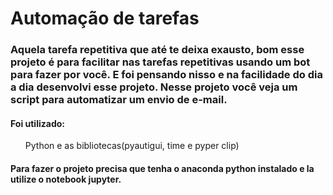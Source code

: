 <h1> Automação de tarefas </h1>

<h3>Aquela tarefa repetitiva que até te deixa exausto, bom esse projeto é para facilitar nas tarefas repetitivas usando um bot para fazer por você. E foi pensando nisso e na facilidade do dia a dia desenvolvi esse projeto. Nesse projeto você veja um script para automatizar um envio de e-mail.</h3>

<h4>Foi utilizado:</h4>

<ul>Python e as bibliotecas(pyautigui, time e pyper clip)</ul>

<h4>Para fazer o projeto precisa que tenha o anaconda python instalado e la utilize o notebook jupyter.</h4>
